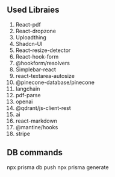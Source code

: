 ## Used Libraies
1. React-pdf
2. React-dropzone
3. Uploadthing
4. Shadcn-UI
5. React-resize-detector
6. React-hook-form
7. @hookform/resolvers
8. Simplebar-react
9. react-textarea-autosize
10.  @pinecone-database/pinecone
11. langchain
12. pdf-parse
13. openai
14. @qdrant/js-client-rest
15. ai
16. react-markdown
17. @mantine/hooks
18. stripe




## DB commands
npx prisma db push
npx prisma generate
